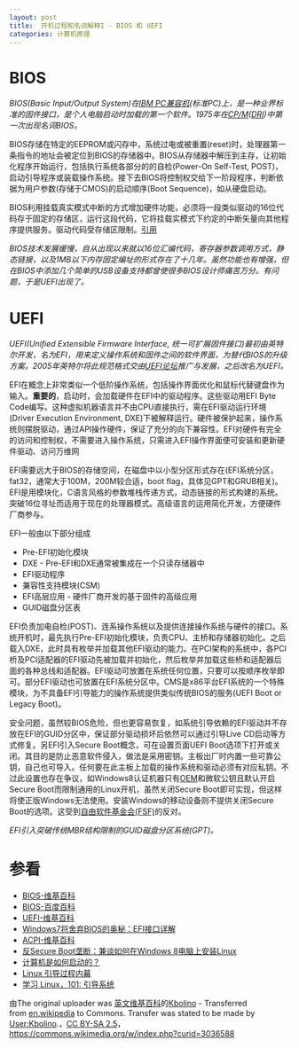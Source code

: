 ```yaml
---
layout: post
title:  开机过程和名词解释I - BIOS 和 UEFI
categories: 计算机原理
---
```


# BIOS
*BIOS(Basic Input/Output System)在[IBM PC兼容机][ibm-pc](标准PC)上，是一种业界标准的固件接口，是个人电脑启动时加载的第一个软件。1975年在[CP/M][cpm]([DRI][dr])中第一次出现名词BIOS。*

BIOS存储在特定的EEPROM或闪存中，系统过电或被重置(reset)时，处理器第一条指令的地址会被定位到BIOS的存储器中。BIOS从存储器中解压到主存，让初始化程序开始运行，包括执行系统各部分的的自检(Power-On Self-Test, POST)，启动引导程序或装载操作系统。接下去BIOS将控制权交给下一阶段程序，判断依据为用户参数(存储于CMOS)的启动顺序(Boot Sequence)，如从硬盘启动。

BIOS利用挂载真实模式中断的方式增加硬件功能，必须将一段类似驱动的16位代码存于固定的存储区，运行这段代码，它将挂载实模式下约定的中断矢量向其他程序提供服务。驱动代码受存储区限制。[引用][vs]

*BIOS技术发展缓慢，自从出现以来就以16位汇编代码，寄存器参数调用方式，静态链接，以及1MB以下内存固定编址的形式存在了十几年。虽然功能也有增强，但在BIOS中添加几个简单的USB设备支持都曾使很多BIOS设计师痛苦万分。有问题，于是UEFI出现了。*

# UEFI
*UEFI(Unified Extensible Firmware Interface, 统一可扩展固件接口)最初由英特尔开发，名为EFI，用来定义操作系统和固件之间的软件界面，为替代BIOS的升级方案。2005年英特尔将此规范格式交由[UEFI论坛][uefi-forum]推广与发展，之后改名为UEFI。*

EFI在概念上非常类似一个低阶操作系统，包括操作界面优化和鼠标代替键盘作为输入。**重要的**，启动时，会加载硬件在EFI中的驱动程序。这些驱动用EFI Byte Code编写。这种虚拟机器语言并不由CPU直接执行，需在EFI驱动运行环境(Driver Execution Environment, DXE)下被解释运行。硬件被保护起来，操作系统则摆脱驱动，通过API操作硬件，保证了充分的向下兼容性。EFI对硬件有完全的访问和控制权，不需要进入操作系统，只需进入EFI操作界面便可安装和更新硬件驱动、访问万维网

EFI需要远大于BIOS的存储空间，在磁盘中以小型分区形式存在(EFI系统分区，fat32，通常大于100M，200M较合适，boot flag，具体见GPT和GRUB相关)。EFI是用模块化，C语言风格的参数堆栈传递方式，动态链接的形式构建的系统。突破16位寻址而适用于现在的处理器模式。高级语言的运用简化开发，方便硬件厂商参与。

EFI一般由以下部分组成

+ Pre-EFI初始化模块
+ DXE - Pre-EFI和DXE通常被集成在一个只读存储器中
+ EFI驱动程序
+ 兼容性支持模块(CSM)
+ EFI高层应用 - 硬件厂商开发的基于固件的高级应用
+ GUID磁盘分区表

EFI负责加电自检(POST)、连系操作系统以及提供连接操作系统与硬件的接口。系统开机时，最先执行Pre-EFI初始化模块，负责CPU、主桥和存储器初始化。之后载入DXE，此时具有枚举并加载其他EFI驱动的能力。在PCI架构的系统中，各PCI桥及PCI适配器的EFI驱动先被加载并初始化，然后枚举并加载这些桥和适配器后面的各种总线和适配器。EFI驱动可放置在系统任何位置，只要可以按顺序枚举即可。部分EFI驱动也可放置在EFI系统分区中。CMS是x86平台EFI系统的一个特殊模块，为不具备EFI引导能力的操作系统提供类似传统BIOS的服务(UEFI Boot or Legacy Boot)。

安全问题，虽然较BIOS危险，但也更容易恢复，如系统引导依赖的EFI驱动并不存放在EFI的GUID分区中，保证部分驱动损坏后依然可以通过引导Live CD启动等方式修复。另EFI引入Secure Boot概念，可在设置页面UEFI Boot选项下打开或关闭。其目的是防止恶意软件侵入，做法是采用密钥。主板出厂时内置一些可靠公钥，自己也可导入。任何要在此主板上加载的操作系统和驱动必须有对应私钥。不过此设置也存在争议，如Windows8认证机器只有[OEM][oem]和微软公钥且默认开启Secure Boot而限制通用的Linux开机，虽然关闭Secure Boot即可实现，但这样将使正版Windows无法使用。安装Windows的移动设备则不提供关闭Secure Boot的选项。这受到[自由软件基金会(FSF)][fsf]的反对。

*EFI引入突破传统MBR结构限制的GUID磁盘分区系统(GPT)。*

# 参看
+ [BIOS-维基百科](http://zh.wikipedia.org/wiki/BIOS "BIOS")
+ [BIOS-百度百科](http://baike.baidu.com/view/361.htm "bios")
+ [UEFI-维基百科](https://zh.wikipedia.org/wiki/%E7%B5%B1%E4%B8%80%E5%8F%AF%E5%BB%B6%E4%BC%B8%E9%9F%8C%E9%AB%94%E4%BB%8B%E9%9D%A2 "统一可扩展固件接口")
+ [Windows7将舍弃BIOS的奥秘：EFI接口详解](http://os.51cto.com/art/200810/94530.htm "Windows7将舍弃BIOS的奥秘：EFI接口详解")
+ [ACPI-维基百科](http://zh.wikipedia.org/wiki/ACPI "高级配置与电源接口")
+ [反Secure Boot垄断：兼谈如何在Windows 8电脑上安装Linux](http://www.ruanyifeng.com/blog/2013/01/secure_boot.html "反Secure Boot垄断：兼谈如何在Windows 8电脑上安装Linux")
+ [计算机是如何启动的？](http://www.ruanyifeng.com/blog/2013/02/booting.html "计算机是如何启动的？")
+ [Linux 引导过程内幕](http://www.ibm.com/developerworks/cn/linux/l-linuxboot/ "Linux 引导过程内幕")
+ [学习 Linux，101: 引导系统](http://www.ibm.com/developerworks/cn/linux/l-lpic1-v3-101-2/ "学习 Linux，101: 引导系统")

[ibm-pc]: http://zh.wikipedia.org/wiki/IBM_PC%E5%85%BC%E5%AE%B9%E6%9C%BA "IBM PC兼容机"
[cpm]: http://zh.wikipedia.org/wiki/CP/M "CP/M操作系统"
[dr]: http://zh.wikipedia.org/wiki/%E6%95%B8%E4%BD%8D%E7%A0%94%E7%A9%B6%E5%85%AC%E5%8F%B8 "数字研究公司"
[vs]:https://zh.wikipedia.org/wiki/%E7%B5%B1%E4%B8%80%E5%8F%AF%E5%BB%B6%E4%BC%B8%E9%9F%8C%E9%AB%94%E4%BB%8B%E9%9D%A2#.E6.AF.94.E8.BE.83.E5.8F.AF.E5.BB.B6.E4.BC.B8.E9.9F.8C.E9.AB.94.E4.BB.8B.E9.9D.A2.EF.BC.88EFI.EF.BC.89.E5.92.8CBIOS "比较可扩展固件接口（EFI）和BIOS"
[uefi-forum]: http://www.uefi.org/ "Unified Extensible Firmware Interface Forum"
[oem]: http://zh.wikipedia.org/wiki/OEM "贴牌生产"
[fsf]: http://www.fsf.org/campaigns/ "Free Software Foundation - Current campaigns"

由The original uploader was <a href="//en.wikipedia.org/wiki/" class="extiw" title="wikipedia:">英文维基百科</a>的<a href="//en.wikipedia.org/wiki/User:Kbolino" class="extiw" title="wikipedia:User:Kbolino">Kbolino</a> - Transferred from&nbsp;<span class="plainlinks"><a class="external text" href="http://en.wikipedia.org">en.wikipedia</a></span>&nbsp;to Commons. Transfer was stated to be made by <a href="//commons.wikimedia.org/wiki/User:Kbolino" title="User:Kbolino">User:Kbolino</a>.，<a href="http://creativecommons.org/licenses/by-sa/2.5" title="Creative Commons Attribution-Share Alike 2.5">CC BY-SA 2.5</a>，https://commons.wikimedia.org/w/index.php?curid=3036588